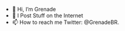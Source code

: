 - 👋 Hi, I’m Grenade
- 👀 I Post Stuff on the Internet 
- 📫 How to reach me Twitter: @GrenadeBR.

<!---
GrenadeBR/GrenadeBR is a ✨ special ✨ repository because its `README.md` (this file) appears on your GitHub profile.
You can click the Preview link to take a look at your changes.
--->
